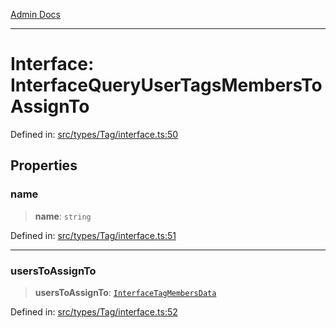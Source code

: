 [Admin Docs](/)

***

# Interface: InterfaceQueryUserTagsMembersToAssignTo

Defined in: [src/types/Tag/interface.ts:50](https://github.com/PalisadoesFoundation/talawa-admin/blob/main/src/types/Tag/interface.ts#L50)

## Properties

### name

> **name**: `string`

Defined in: [src/types/Tag/interface.ts:51](https://github.com/PalisadoesFoundation/talawa-admin/blob/main/src/types/Tag/interface.ts#L51)

***

### usersToAssignTo

> **usersToAssignTo**: [`InterfaceTagMembersData`](types\Tag\interface\README\interfaces\InterfaceTagMembersData.md)

Defined in: [src/types/Tag/interface.ts:52](https://github.com/PalisadoesFoundation/talawa-admin/blob/main/src/types/Tag/interface.ts#L52)
